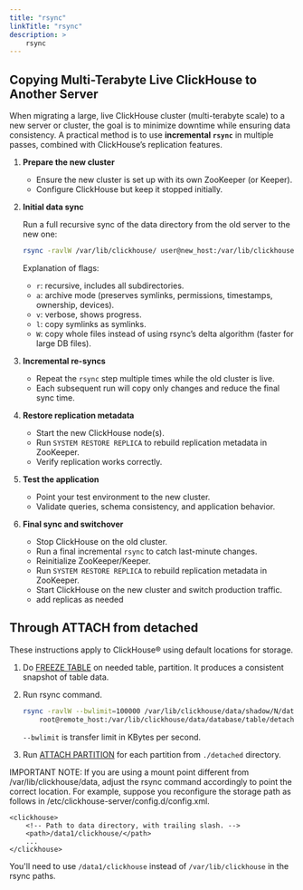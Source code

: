 ```yaml
---
title: "rsync"
linkTitle: "rsync"
description: >
    rsync
---
```


## Copying Multi-Terabyte Live ClickHouse to Another Server

When migrating a large, live ClickHouse cluster (multi-terabyte scale) to a new server or cluster, the goal is to minimize downtime while ensuring data consistency. A practical method is to use **incremental `rsync`** in multiple passes, combined with ClickHouse’s replication features.

1. **Prepare the new cluster**
    - Ensure the new cluster is set up with its own ZooKeeper (or Keeper).
    - Configure ClickHouse but keep it stopped initially.
2. **Initial data sync**
    
    Run a full recursive sync of the data directory from the old server to the new one:
    
    ```bash
    rsync -ravlW /var/lib/clickhouse/ user@new_host:/var/lib/clickhouse/
    ```
    
    Explanation of flags:
    
    - `r`: recursive, includes all subdirectories.
    - `a`: archive mode (preserves symlinks, permissions, timestamps, ownership, devices).
    - `v`: verbose, shows progress.
    - `l`: copy symlinks as symlinks.
    - `W`: copy whole files instead of using rsync’s delta algorithm (faster for large DB files).
3. **Incremental re-syncs**
    - Repeat the `rsync` step multiple times while the old cluster is live.
    - Each subsequent run will copy only changes and reduce the final sync time.
4. **Restore replication metadata**
    - Start the new ClickHouse node(s).
    - Run `SYSTEM RESTORE REPLICA` to rebuild replication metadata in ZooKeeper.
    - Verify replication works correctly.
5. **Test the application**
    - Point your test environment to the new cluster.
    - Validate queries, schema consistency, and application behavior.
6. **Final sync and switchover**
    - Stop ClickHouse on the old cluster.
    - Run a final incremental `rsync` to catch last-minute changes.
    - Reinitialize ZooKeeper/Keeper.
    - Run `SYSTEM RESTORE REPLICA` to rebuild replication metadata in ZooKeeper.
    - Start ClickHouse on the new cluster and switch production traffic.
    - add replicas as needed

## Through ATTACH from detached

These instructions apply to ClickHouse® using default locations for storage. 

1. Do [FREEZE TABLE](https://clickhouse.tech/docs/en/sql-reference/statements/alter/partition/#alter_freeze-partition) on needed table, partition. It produces a consistent snapshot of table data.
2. Run rsync command.

   ```bash
   rsync -ravlW --bwlimit=100000 /var/lib/clickhouse/data/shadow/N/database/table
       root@remote_host:/var/lib/clickhouse/data/database/table/detached
   ```

   `--bwlimit` is transfer limit in KBytes per second.

3. Run [ATTACH PARTITION](https://clickhouse.tech/docs/en/sql-reference/statements/alter/partition/#alter_attach-partition) for each partition from `./detached` directory.

IMPORTANT NOTE: If you are using a mount point different from /var/lib/clickhouse/data, adjust the rsync command accordingly to point the correct location. For example, suppose you reconfigure the storage path as follows in /etc/clickhouse-server/config.d/config.xml. 
```
<clickhouse>
    <!-- Path to data directory, with trailing slash. -->
    <path>/data1/clickhouse/</path>
    ...
</clickhouse>
```
You'll need to use `/data1/clickhouse` instead of `/var/lib/clickhouse` in the rsync paths. 
